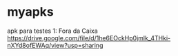 # myapks
apk para testes 1: Fora da Caixa
https://drive.google.com/file/d/1he6EOckHp0jmlk_4THki-nXYd8ofEWAq/view?usp=sharing

